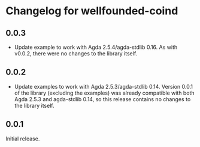 # Changelog for wellfounded-coind

## 0.0.3

- Update example to work with Agda 2.5.4/agda-stdlib 0.16. As with v0.0.2,
  there were no changes to the library itself.

## 0.0.2

- Update examples to work with Agda 2.5.3/agda-stdlib 0.14. Version 0.0.1 of
  the library (excluding the examples) was already compatible with both Agda
  2.5.3 and agda-stdlib 0.14, so this release contains no changes to the
  library itself.

## 0.0.1

Initial release.
